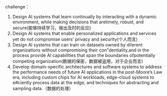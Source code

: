 challenge：

1. Design AI systems that learn continually by interacting with a dynamic environment, while making decisions that aretimely, robust, and secure(能够持续学习，做出及时的反应)
2. Design AI systems that enable personalized applications and services yet do not compromise users’ privacy and security(个人而言)
3. Design AI systems that can train on datasets owned
by di!erent organizations without compromising their con"dentiality,and in the process provide AI capabilities that span the boundaries ofpotentially competing organization(数据的保密，数据被盗用，对于企业而言)
4. Develop domain-specific architectures and software
systems to address the performance needs of future AI applications in the post-Moore’s Law era, including custom chips for AI workloads, edge-cloud systems to e#ciently process data at the edge, and techniques for abstracting and sampling data.（数据的处理）